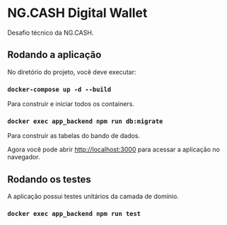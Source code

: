 # NG.CASH Digital Wallet

Desafio técnico da NG.CASH.

## Rodando a aplicação

No diretório do projeto, você deve executar:

### `docker-compose up -d --build`
Para construir e iniciar todos os containers.

### `docker exec app_backend npm run db:migrate`
Para construir as tabelas do bando de dados.

Agora você pode abrir [http://localhost:3000](http://localhost:3000) para acessar a aplicação no navegador.

## Rodando os testes

A aplicação possui testes unitários da camada de domínio.

### `docker exec app_backend npm run test`
